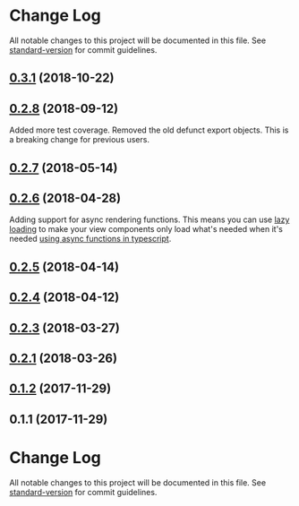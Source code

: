 # Change Log

All notable changes to this project will be documented in this file. See [standard-version](https://github.com/conventional-changelog/standard-version) for commit guidelines.

<a name="0.3.1"></a>
## [0.3.1](https://gitlab.com/FRETS/frets/compare/v0.3.0...v0.3.1) (2018-10-22)



<a name="0.3.0"></a>
## [0.2.8](https://gitlab.com/FRETS/frets/compare/v0.2.7...v0.3.0) (2018-09-12)

Added more test coverage. Removed the old defunct export objects. This is a breaking change for previous users.


<a name="0.2.7"></a>
## [0.2.7](https://gitlab.com/FRETS/frets/compare/v0.2.6...v0.2.7) (2018-05-14)



<a name="0.2.6"></a>
## [0.2.6](https://gitlab.com/FRETS/frets/compare/v0.2.5...v0.2.6) (2018-04-28)
Adding support for async rendering functions. This means you can use [lazy loading](https://webpack.js.org/guides/lazy-loading/) to make your view components only load what's needed when it's needed [using async functions in typescript](https://blog.mariusschulz.com/2018/01/14/code-splitting-with-import-typescript-and-webpack).


<a name="0.2.5"></a>
## [0.2.5](https://gitlab.com/FRETS/frets/compare/v0.2.4...v0.2.5) (2018-04-14)



<a name="0.2.4"></a>
## [0.2.4](https://gitlab.com/FRETS/frets/compare/v0.2.3...v0.2.4) (2018-04-12)



<a name="0.2.3"></a>
## [0.2.3](https://gitlab.com/FRETS/frets/compare/v0.2.1...v0.2.3) (2018-03-27)



<a name="0.2.1"></a>
## [0.2.1](https://gitlab.com/FRETS/frets/compare/v0.1.2...v0.2.1) (2018-03-26)



<a name="0.1.2"></a>
## [0.1.2](https://gitlab.com/FRETS/frets/compare/v0.1.1...v0.1.2) (2017-11-29)



<a name="0.1.1"></a>
## 0.1.1 (2017-11-29)



# Change Log

All notable changes to this project will be documented in this file. See [standard-version](https://github.com/conventional-changelog/standard-version) for commit guidelines.
